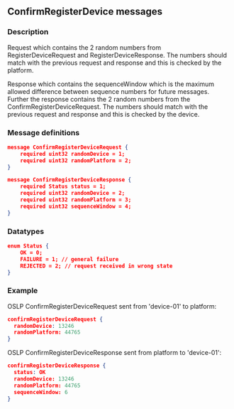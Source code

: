 ## ConfirmRegisterDevice messages

### Description

Request which contains the 2 random numbers from RegisterDeviceRequest and RegisterDeviceResponse. The numbers should match with the previous request and response and this is checked by the platform.

Response which contains the sequenceWindow which is the maximum allowed difference between sequence numbers for future messages. Further the response contains the 2 random numbers from the ConfirmRegisterDeviceRequest. The numbers should match with the previous request and response and this is checked by the device.

### Message definitions

``` json
message ConfirmRegisterDeviceRequest {
    required uint32 randomDevice = 1;
    required uint32 randomPlatform = 2;
}

message ConfirmRegisterDeviceResponse {
    required Status status = 1;
    required uint32 randomDevice = 2;
    required uint32 randomPlatform = 3;
    required uint32 sequenceWindow = 4;
}
```

### Datatypes

``` json
enum Status {
    OK = 0;
    FAILURE = 1; // general failure
    REJECTED = 2; // request received in wrong state
}
```

### Example

OSLP ConfirmRegisterDeviceRequest sent from 'device-01' to platform:
``` json
confirmRegisterDeviceRequest {
  randomDevice: 13246
  randomPlatform: 44765
}
```

OSLP ConfirmRegisterDeviceResponse sent from platform to 'device-01':
``` json
confirmRegisterDeviceResponse {
  status: OK
  randomDevice: 13246
  randomPlatform: 44765
  sequenceWindow: 6
}
```